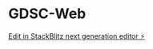 # GDSC-Web

[Edit in StackBlitz next generation editor ⚡️](https://stackblitz.com/~/github.com/Akon2020/GDSC-Web)
